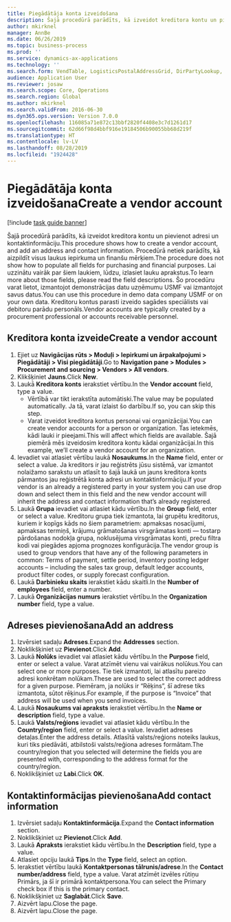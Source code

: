 ```yaml
---
title: Piegādātāja konta izveidošana
description: Šajā procedūrā parādīts, kā izveidot kreditora kontu un pievienot adresi un kontaktinformāciju.
author: mkirknel
manager: AnnBe
ms.date: 06/26/2019
ms.topic: business-process
ms.prod: ''
ms.service: dynamics-ax-applications
ms.technology: ''
ms.search.form: VendTable, LogisticsPostalAddressGrid, DirPartyLookup, LogisticsPostalAddress, SysLookupMultiSelectGrid
audience: Application User
ms.reviewer: josaw
ms.search.scope: Core, Operations
ms.search.region: Global
ms.author: mkirknel
ms.search.validFrom: 2016-06-30
ms.dyn365.ops.version: Version 7.0.0
ms.openlocfilehash: 116085a71e872c13bbf2820f4408e3c7d1261d17
ms.sourcegitcommit: 62d66f98d4bbf916e19184506b90055bb68d219f
ms.translationtype: HT
ms.contentlocale: lv-LV
ms.lasthandoff: 08/28/2019
ms.locfileid: "1924428"
---
```

# <a name="create-a-vendor-account"></a><span data-ttu-id="b7116-103">Piegādātāja konta izveidošana</span><span class="sxs-lookup"><span data-stu-id="b7116-103">Create a vendor account</span></span>

[!include [task guide banner](../../includes/task-guide-banner.md)]

<span data-ttu-id="b7116-104">Šajā procedūrā parādīts, kā izveidot kreditora kontu un pievienot adresi un kontaktinformāciju.</span><span class="sxs-lookup"><span data-stu-id="b7116-104">This procedure shows how to create a vendor account, and add an address and contact information.</span></span> <span data-ttu-id="b7116-105">Procedūrā netiek parādīts, kā aizpildīt visus laukus iepirkuma un finanšu mērķiem.</span><span class="sxs-lookup"><span data-stu-id="b7116-105">The procedure does not show how to populate all fields for purchasing and financial purposes.</span></span> <span data-ttu-id="b7116-106">Lai uzzinātu vairāk par šiem laukiem, lūdzu, izlasiet lauku aprakstus.</span><span class="sxs-lookup"><span data-stu-id="b7116-106">To learn more about those fields, please read the field descriptions.</span></span> <span data-ttu-id="b7116-107">Šo procedūru varat lietot, izmantojot demonstrācijas datu uzņēmumu USMF vai izmantojot savus datus.</span><span class="sxs-lookup"><span data-stu-id="b7116-107">You can use this procedure in demo data company USMF or on your own data.</span></span> <span data-ttu-id="b7116-108">Kreditoru kontus parasti izveido sagādes speciālists vai debitoru parādu personāls.</span><span class="sxs-lookup"><span data-stu-id="b7116-108">Vendor accounts are typically created by a procurement professional or accounts receivable personnel.</span></span>


## <a name="create-a-vendor-account"></a><span data-ttu-id="b7116-109">Kreditora konta izveide</span><span class="sxs-lookup"><span data-stu-id="b7116-109">Create a vendor account</span></span>
1. <span data-ttu-id="b7116-110">Ejiet uz **Navigācijas rūts > Moduļi > Iepirkumi un ārpakalpojumi > Piegādātāji > Visi piegādātāji**.</span><span class="sxs-lookup"><span data-stu-id="b7116-110">Go to **Navigation pane > Modules > Procurement and sourcing > Vendors > All vendors**.</span></span>
2. <span data-ttu-id="b7116-111">Klikšķiniet **Jauns**.</span><span class="sxs-lookup"><span data-stu-id="b7116-111">Click **New**.</span></span>
3. <span data-ttu-id="b7116-112">Laukā **Kreditora konts** ierakstiet vērtību.</span><span class="sxs-lookup"><span data-stu-id="b7116-112">In the **Vendor account** field, type a value.</span></span>
    - <span data-ttu-id="b7116-113">Vērtībā var tikt ierakstīta automātiski.</span><span class="sxs-lookup"><span data-stu-id="b7116-113">The value may be populated automatically.</span></span> <span data-ttu-id="b7116-114">Ja tā, varat izlaist šo darbību.</span><span class="sxs-lookup"><span data-stu-id="b7116-114">If so, you can skip this step.</span></span>  
    - <span data-ttu-id="b7116-115">Varat izveidot kreditora kontus personai vai organizācijai.</span><span class="sxs-lookup"><span data-stu-id="b7116-115">You can create vendor accounts for a person or organization.</span></span> <span data-ttu-id="b7116-116">Tas ietekmēs, kādi lauki ir pieejami.</span><span class="sxs-lookup"><span data-stu-id="b7116-116">This will affect which fields are available.</span></span> <span data-ttu-id="b7116-117">Šajā piemērā mēs izveidosim kreditora kontu kādai organizācijai.</span><span class="sxs-lookup"><span data-stu-id="b7116-117">In this example, we’ll create a vendor account for an organization.</span></span>   
4. <span data-ttu-id="b7116-118">Ievadiet vai atlasiet vērtību laukā **Nosaukums**.</span><span class="sxs-lookup"><span data-stu-id="b7116-118">In the **Name** field, enter or select a value.</span></span> <span data-ttu-id="b7116-119">Ja kreditors ir jau reģistrēts jūsu sistēmā, var izmantot nolaižamo sarakstu un atlasīt to šajā laukā un jauns kreditora konts pārmantos jau reģistrētā konta adresi un kontaktinformāciju.</span><span class="sxs-lookup"><span data-stu-id="b7116-119">If your vendor is an already a registered party in your system you can use drop down and select them in this field and the new vendor account will inherit the address and contact information that’s already registered.</span></span>
5. <span data-ttu-id="b7116-120">Laukā **Grupa** ievadiet vai atlasiet kādu vērtību.</span><span class="sxs-lookup"><span data-stu-id="b7116-120">In the **Group** field, enter or select a value.</span></span> <span data-ttu-id="b7116-121">Kreditoru grupa tiek izmantota, lai grupētu kreditorus, kuriem ir kopīgs kāds no šiem parametriem: apmaksas nosacījumi, apmaksas termiņš, krājumu grāmatošanas virsgrāmatas konti — tostarp pārdošanas nodokļa grupa, noklusējuma virsgrāmatas konti, preču filtra kodi vai piegādes apjoma prognozes konfigurācija.</span><span class="sxs-lookup"><span data-stu-id="b7116-121">The vendor group is used to group vendors that have any of the following parameters in common: Terms of payment, settle period, inventory posting ledger accounts – including the sales tax group, default ledger accounts, product filter codes, or supply forecast configuration.</span></span>
6. <span data-ttu-id="b7116-122">Laukā **Darbinieku skaits** ierakstiet kādu skaitli.</span><span class="sxs-lookup"><span data-stu-id="b7116-122">In the **Number of employees** field, enter a number.</span></span>
7. <span data-ttu-id="b7116-123">Laukā **Organizācijas numurs** ierakstiet vērtību.</span><span class="sxs-lookup"><span data-stu-id="b7116-123">In the **Organization number** field, type a value.</span></span>

## <a name="add-an-address"></a><span data-ttu-id="b7116-124">Adreses pievienošana</span><span class="sxs-lookup"><span data-stu-id="b7116-124">Add an address</span></span>
1. <span data-ttu-id="b7116-125">Izvērsiet sadaļu **Adreses**.</span><span class="sxs-lookup"><span data-stu-id="b7116-125">Expand the **Addresses** section.</span></span>
2. <span data-ttu-id="b7116-126">Noklikšķiniet uz **Pievienot**.</span><span class="sxs-lookup"><span data-stu-id="b7116-126">Click **Add**.</span></span>
3. <span data-ttu-id="b7116-127">Laukā **Nolūks** ievadiet vai atlasiet kādu vērtību.</span><span class="sxs-lookup"><span data-stu-id="b7116-127">In the **Purpose** field, enter or select a value.</span></span> <span data-ttu-id="b7116-128">Varat atzīmēt vienu vai vairākus nolūkus.</span><span class="sxs-lookup"><span data-stu-id="b7116-128">You can select one or more purposes.</span></span> <span data-ttu-id="b7116-129">Tie tiek izmantoti, lai atlasītu pareizo adresi konkrētam nolūkam.</span><span class="sxs-lookup"><span data-stu-id="b7116-129">These are used to select the correct address for a given purpose.</span></span> <span data-ttu-id="b7116-130">Piemēram, ja nolūks ir “Rēķins”, šī adrese tiks izmantota, sūtot rēķinus.</span><span class="sxs-lookup"><span data-stu-id="b7116-130">For example, if the purpose is “Invoice” that address will be used when you send invoices.</span></span>
4. <span data-ttu-id="b7116-131">Laukā **Nosaukums vai apraksts** ierakstiet vērtību.</span><span class="sxs-lookup"><span data-stu-id="b7116-131">In the **Name or description** field, type a value.</span></span>
5. <span data-ttu-id="b7116-132">Laukā **Valsts/reģions** ievadiet vai atlasiet kādu vērtību.</span><span class="sxs-lookup"><span data-stu-id="b7116-132">In the **Country/region** field, enter or select a value.</span></span> <span data-ttu-id="b7116-133">Ievadiet adreses detaļas.</span><span class="sxs-lookup"><span data-stu-id="b7116-133">Enter the address details.</span></span> <span data-ttu-id="b7116-134">Atlasītā valsts/reģions noteiks laukus, kuri tiks piedāvāti, atbilstoši valsts/reģiona adreses formātam.</span><span class="sxs-lookup"><span data-stu-id="b7116-134">The country/region that you selected will determine the fields you are presented with, corresponding to the address format for the country/region.</span></span> 
6. <span data-ttu-id="b7116-135">Noklikšķiniet uz **Labi**.</span><span class="sxs-lookup"><span data-stu-id="b7116-135">Click **OK**.</span></span>

## <a name="add-contact-information"></a><span data-ttu-id="b7116-136">Kontaktinformācijas pievienošana</span><span class="sxs-lookup"><span data-stu-id="b7116-136">Add contact information</span></span>
1. <span data-ttu-id="b7116-137">Izvērsiet sadaļu **Kontaktinformācija**.</span><span class="sxs-lookup"><span data-stu-id="b7116-137">Expand the **Contact information** section.</span></span>
2. <span data-ttu-id="b7116-138">Noklikšķiniet uz **Pievienot**.</span><span class="sxs-lookup"><span data-stu-id="b7116-138">Click **Add**.</span></span>
3. <span data-ttu-id="b7116-139">Laukā **Apraksts** ierakstiet kādu vērtību.</span><span class="sxs-lookup"><span data-stu-id="b7116-139">In the **Description** field, type a value.</span></span>
4. <span data-ttu-id="b7116-140">Atlasiet opciju laukā **Tips**.</span><span class="sxs-lookup"><span data-stu-id="b7116-140">In the **Type** field, select an option.</span></span>
5. <span data-ttu-id="b7116-141">Ierakstiet vērtību laukā **Kontaktpersonas tālrunis/adrese**.</span><span class="sxs-lookup"><span data-stu-id="b7116-141">In the **Contact number/address** field, type a value.</span></span> <span data-ttu-id="b7116-142">Varat atzīmēt izvēles rūtiņu Primārs, ja šī ir primārā kontaktpersona.</span><span class="sxs-lookup"><span data-stu-id="b7116-142">You can select the Primary check box if this is the primary contact.</span></span>  
6. <span data-ttu-id="b7116-143">Noklikšķiniet uz **Saglabāt**.</span><span class="sxs-lookup"><span data-stu-id="b7116-143">Click **Save**.</span></span>
7. <span data-ttu-id="b7116-144">Aizvērt lapu.</span><span class="sxs-lookup"><span data-stu-id="b7116-144">Close the page.</span></span>
8. <span data-ttu-id="b7116-145">Aizvērt lapu.</span><span class="sxs-lookup"><span data-stu-id="b7116-145">Close the page.</span></span>

